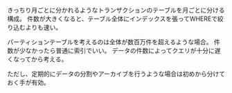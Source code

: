 きっちり月ごとに分かれるようなトランザクションのテーブルを月ごとに分ける構成。
件数が大きくなると、テーブル全体にインデックスを張ってWHEREで絞り込むよりも速い。

パーティションテーブルを考えるのは全体が数百万件を超えるような場合。
件数が少なかったら普通に索引でいい。
データの件数によってクエリが十分に遅くなってから考える。

ただし、定期的にデータの分割やアーカイブを行うような場合は初めから分けておく手が有効。
